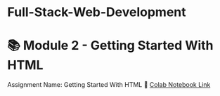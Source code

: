 # Full-Stack-Web-Development
# 📚 Module 2 - Getting Started With HTML
Assignment Name: Getting Started With HTML
🔗 [Colab Notebook Link](https://colab.research.google.com/drive/1XbjqnQOdCOSrvpR5qzhMb8IpsHKeWw3f?usp=drive_link#scrollTo=5Z1yM8B1cHik)

